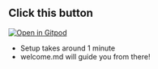 ## Click this button
[![Open in Gitpod](https://gitpod.io/button/open-in-gitpod.svg)](https://gitpod.io/#https://github.com/mcgrealife/edgedb-node-ts-playground-template)

- Setup takes around 1 minute
- welcome.md will guide you from there!
